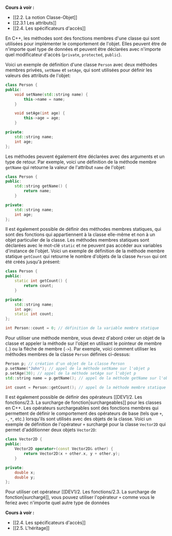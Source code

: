 **Cours à voir :**
- [[2.2. La notion Classe-Objet]]
- [[2.3.1 Les attributs]]
- [[2.4. Les spécificateurs d'accès]]

En C++, les méthodes sont des fonctions membres d'une classe qui sont utilisées pour implémenter le comportement de l'objet. Elles peuvent être de n'importe quel type de données et peuvent être déclarées avec n'importe quel modificateur d'accès (`private`, `protected`, `public`).

Voici un exemple de définition d'une classe `Person` avec deux méthodes membres privées, `setName` et `setAge`, qui sont utilisées pour définir les valeurs des attributs de l'objet:

```cpp
class Person {
public:
    void setName(std::string name) {
        this->name = name;
    }

    void setAge(int age) {
        this->age = age;
    }

private:
    std::string name;
    int age;
};
```

Les méthodes peuvent également être déclarées avec des arguments et un type de retour. Par exemple, voici une définition de la méthode membre `getName` qui retourne la valeur de l'attribut `name` de l'objet:

```cpp
class Person {
public:
    std::string getName() {
        return name;
    }

private:
    std::string name;
    int age;
};
```

Il est également possible de définir des méthodes membres statiques, qui sont des fonctions qui appartiennent à la classe elle-même et non à un objet particulier de la classe. Les méthodes membres statiques sont déclarées avec le mot-clé `static` et ne peuvent pas accéder aux variables d'instance de l'objet. Voici un exemple de définition de la méthode membre statique `getCount` qui retourne le nombre d'objets de la classe `Person` qui ont été créés jusqu'à présent:

```cpp
class Person {
public:
    static int getCount() {
        return count;
    }

private:
    std::string name;
    int age;
    static int count;
};

int Person::count = 0; // définition de la variable membre statique
```

Pour utiliser une méthode membre, vous devez d'abord créer un objet de la classe et appeler la méthode sur l'objet en utilisant le pointeur de membre (`.`) ou la flèche de membre (`->`). Par exemple, voici comment utiliser les méthodes membres de la classe `Person` définies ci-dessus:

```cpp
Person p; // création d'un objet de la classe Person
p.setName("John"); // appel de la méthode setName sur l'objet p
p.setAge(30); // appel de la méthode setAge sur l'objet p
std::string name = p.getName(); // appel de la méthode getName sur l'objet p et affectation de la valeur de retour à la variable name

int count = Person::getCount(); // appel de la méthode membre statique getCount sur la classe Person
```

Il est également possible de définir des opérateurs [[DEV1/2. Les fonctions/2.3. La surcharge de fonction|surchargeables]] pour les classes en C++. Les opérateurs surchargeables sont des fonctions membres qui permettent de définir le comportement des opérateurs de base (tels que `+`, `-`, `*`, etc.) lorsqu'ils sont utilisés avec des objets de la classe. Voici un exemple de définition de l'opérateur `+` surchargé pour la classe `Vector2D` qui permet d'additionner deux objets `Vector2D`:

```cpp
class Vector2D {
public:
    Vector2D operator+(const Vector2D& other) {
        return Vector2D(x + other.x, y + other.y);
    }

private:
    double x;
    double y;
};
```

Pour utiliser cet opérateur [[DEV1/2. Les fonctions/2.3. La surcharge de fonction|surchargé]], vous pouvez utiliser l'opérateur `+` comme vous le feriez avec n'importe quel autre type de données

**Cours à voir :**
- [[2.4. Les spécificateurs d'accès]]
- [[2.5. L'héritage]]